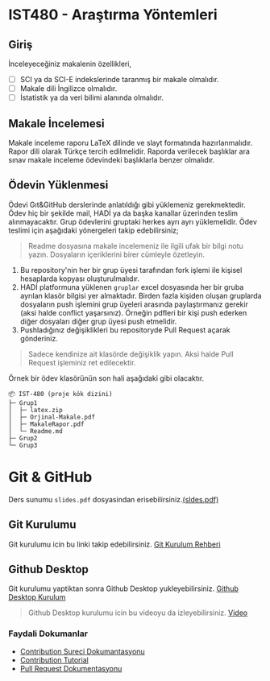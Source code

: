 # IST480 - Araştırma Yöntemleri

## Giriş

İnceleyeceğiniz makalenin özellikleri,
- [ ] SCI ya da SCI-E indekslerinde taranmış bir makale olmalıdır.
- [ ] Makale dili İngilizce olmalıdır.
- [ ] İstatistik ya da veri bilimi alanında olmalıdır.

## Makale İncelemesi

Makale inceleme raporu LaTeX dilinde ve slayt formatında hazırlanmalıdır. Rapor dili olarak Türkçe tercih edilmelidir. Raporda verilecek başlıklar ara sınav makale inceleme ödevindeki başlıklarla benzer olmalıdır. 

## Ödevin Yüklenmesi

Ödevi Gıt&GitHub derslerinde anlatıldığı gibi yüklemeniz gerekmektedir. Ödev hiç bir şekilde mail, HADİ ya da başka kanallar üzerinden teslim alınmayacaktır. Grup ödevlerini gruptaki herkes ayrı ayrı yüklemelidir. Ödev teslimi için aşağıdaki yönergeleri takip edebilirsiniz;

> Readme dosyasına makale incelemeniz ile ilgili ufak bir bilgi notu yazın. Dosyaların içeriklerini birer cümleyle özetleyin. 

1. Bu repository'nin her bir grup üyesi tarafından fork işlemi ile kişisel hesaplarda kopyası oluşturulmalıdır.
2. HADİ platformuna yüklenen `gruplar` excel dosyasında her bir gruba ayrılan klasör bilgisi yer almaktadır.  Birden fazla kişiden oluşan gruplarda dosyaların push işlemini grup üyeleri arasında paylaştırmanız gerekir (aksi halde conflict yaşarsınız). Örneğin pdfleri bir kişi push ederken diğer dosyaları diğer grup üyesi push etmelidir. 
3. Pushladığınız değişiklikleri bu repositoryde Pull Request açarak gönderiniz. 

> Sadece kendinize ait klasörde değişiklik yapın. Aksi halde Pull Request işleminiz ret edilecektir.

Örnek bir ödev klasörünün son hali aşağıdaki gibi olacaktır.

```
📦 IST-480 (proje kök dizini)
├─ Grup1
│  ├─ latex.zip
│  ├─ Orjinal-Makale.pdf
│  ├─ MakaleRapor.pdf
│  └─ Readme.md
├─ Grup2
└─ Grup3
```

# Git & GitHub

Ders sunumu `slides.pdf` dosyasindan erisebilirsiniz.[(sldes.pdf)](./slıdes.pdf)

## Git Kurulumu

Git kurulumu icin bu linki takip edebilirsiniz. [Git Kurulum Rehberi](https://phoenixnap.com/kb/how-to-install-git-windows)

## Github Desktop

Git kurulumu yaptiktan sonra Github Desktop yukleyebilirsiniz. [Github Desktop Kurulum](https://docs.github.com/en/desktop/installing-and-configuring-github-desktop/installing-and-authenticating-to-github-desktop/installing-github-desktop?platform=windows)

> Github Desktop kurulumu icin bu videoyu da izleyebilirsiniz. [Video](https://www.youtube.com/watch?v=xuq73UJrbwg)

### Faydali Dokumanlar

- [Contribution Sureci Dokumantasyonu](https://docs.github.com/en/get-started/quickstart/contributing-to-projects#forking-a-repository)
- [Contribution Tutorial](https://www.educative.io/answers/how-to-fork-a-repository-in-github?utm_campaign=brand_educative&utm_source=google&utm_medium=ppc&utm_content=performance_max&eid=5082902844932096&utm_term=&utm_campaign=%5BNew%5D+Performance+Max&utm_source=adwords&utm_medium=ppc&hsa_acc=5451446008&hsa_cam=18511913007&hsa_grp=&hsa_ad=&hsa_src=x&hsa_tgt=&hsa_kw=&hsa_mt=&hsa_net=adwords&hsa_ver=3&gclid=Cj0KCQjwyLGjBhDKARIsAFRNgW9E83p9OnOO1KUWWT3NUdyJouL1Rcws0r376hZ7670AQqTT4ZQ0h_EaAjo_EALw_wcB)
- [Pull Request Dokumentasyonu](https://docs.github.com/en/pull-requests/collaborating-with-pull-requests/proposing-changes-to-your-work-with-pull-requests/creating-a-pull-request-from-a-fork)
